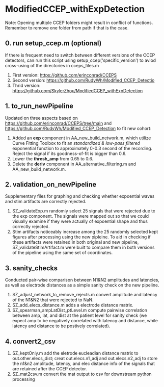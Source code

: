 # ModifiedCCEP_withExpDetection
Note: Opening multiple CCEP folders might result in conflict of functions. Remember to remove one folder from path if that is the case.

## 0. run setup_ccep.m (optional)
If there is frequent need to switch between different versions of the CCEP detectors, can run this script using setup_ccep('specific_version') to aviod cross-using of the directories in cceps_files.m
1. First version: https://github.com/erinconrad/CCEPS
2. Second version: https://github.com/RudyWh/Modified_CCEP_Detectio
3. Thrid version: https://github.com/SkylerZhou/ModifiedCCEP_withExpDetection

## 1. to_run_newPipeline
Updated on three aspects based on https://github.com/erinconrad/CCEPS/tree/main and https://github.com/RudyWh/Modified_CCEP_Detection to fit new cohort:
1. Added an **exp** component in AA_new_build_network.m, which utilize Curve Fitting Toolbox to fit an *standardized & low-pass filtered* exponential function to approximately 0-0.3 second of the recording. Reject the signal if its goodness-of-fit is bigger than 0.6. 
2. Lower the **thresh_amp** from 0.65 to 0.6.
3. Delete the **deriv** component in AA_alternative_filtering.m and AA_new_build_network.m.

## 2. validation_on_newPipeline
Supplementary files for graphing and checking whether expoential waves and stim artifacts are correctly rejected. 
1. SZ_validateExp.m randomly select 25 signals that were rejected due to the exp component. The signals were mapped out so that we could visually examine if they were actually of expoential shape and thus correctly rejected. 
2. Stim artifacts noticeably increase among the 25 randomly selected kept figures after processing using the new pipleine. To aid in checking if these artifacts were retained in both original and new pipeline, SZ_validateStimArtifact.m were built to compare them in both versions of the pipeline using the same set of coordinates. 

## 3. sanity_checks
Conducted pair-wise comparison between N1&N2 amplitudes and latencies, as well as electrode distances as a simple sanity check on the new pipeline. 
1. SZ_adjust_network_to_remove_rejects.m convert amplitude and latency of the N1&N2 that were rejected to NaN.
2. SZ_add_elecs_distance.m adds a electrode distance matrix. 
3. SZ_spearman_ampLatDist_ptLevel.m compute pairwise correlation between amp, lat, and dist at the patient level for sanity check (we expect amp to be negatively correlated with latency and distance, while latency and distance to be postively correlated). 

## 4. convert2_csv
1. SZ_keptOnly.m add the eletrode eucleadian distance matrix to out.other.elecs_dist; creat out.elecs.n1_adj and out.elecs.n2_adj to store the n1&n2 amplitude, latency, and elec distance info of the signals that are retained after the CCEP detector. 
2. SZ_mat2csv.m convert the mat output to csv for downstream python processing 